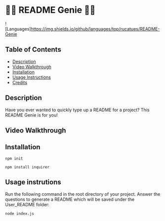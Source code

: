 # :genie_man: README Genie :genie_man:

![Languages]https://img.shields.io/github/languages/top/rucatues/README-Genie


## Table of Contents

* [Description](#description)
* [Video Walkthrough](#video-walkthrough)
* [Installation](#installation)
* [Usage Instructions](#usage-instructions)
* [Credits](#credits)


## Description

Have you ever wanted to quickly type up a README for a project? This README Genie is for you! 

## Video Walkthrough

## Installation

`npm init`
  
`npm install inquirer`

## Usage instrutions

Run the following command in the root directory of your project. Answer the questions to generate a README which will be saved under the User_README folder:
  
`node index.js`